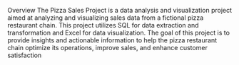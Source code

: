 Overview
The Pizza Sales Project is a data analysis and visualization project aimed at analyzing and visualizing sales data from a fictional pizza restaurant chain. This project utilizes SQL for data extraction and transformation and Excel for data visualization. The goal of this project is to provide insights and actionable information to help the pizza restaurant chain optimize its operations, improve sales, and enhance customer satisfaction
